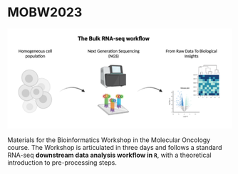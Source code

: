 # MOBW2023

<img src="./pics/rnaseq_workflow.png" width=600 />

Materials for the Bioinformatics Workshop in the Molecular Oncology course. The Workshop is articulated in three days and follows a standard RNA-seq **downstream data analysis workflow in `R`**, with a theoretical introduction to pre-processing steps.
